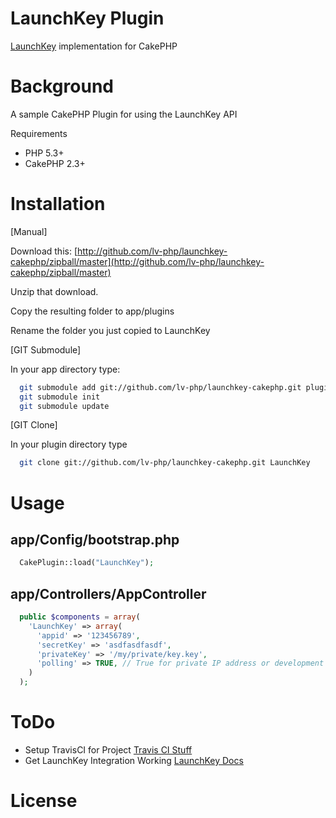 LaunchKey Plugin
================

[LaunchKey](https://launchkey.com/) implementation for CakePHP

Background
==========

A sample CakePHP Plugin for using the LaunchKey API

Requirements

 * PHP 5.3+
 * CakePHP 2.3+

Installation
===========

[Manual]

Download this: [http://github.com/lv-php/launchkey-cakephp/zipball/master](http://github.com/lv-php/launchkey-cakephp/zipball/master)

Unzip that download.

Copy the resulting folder to app/plugins

Rename the folder you just copied to LaunchKey 

[GIT Submodule]

In your app directory type:

```bash
  git submodule add git://github.com/lv-php/launchkey-cakephp.git plugins/LaunchKey
  git submodule init
  git submodule update
```

[GIT Clone]

In your plugin directory type
```bash
  git clone git://github.com/lv-php/launchkey-cakephp.git LaunchKey
```

Usage
=====

app/Config/bootstrap.php
------------------------
```php
  CakePlugin::load("LaunchKey");
```

app/Controllers/AppController
-----------------------------------
```php
  public $components = array(
    'LaunchKey' => array(
      'appid' => '123456789',
      'secretKey' => 'asdfasdfasdf',
      'privateKey' => '/my/private/key.key',
      'polling' => TRUE, // True for private IP address or development
    )
  );
```

ToDo
====

 * Setup TravisCI for Project [Travis CI Stuff](https://github.com/FriendsOfCake/travis)
 * Get LaunchKey Integration Working [LaunchKey Docs](https://launchkey.com/docs/)

License
=======
